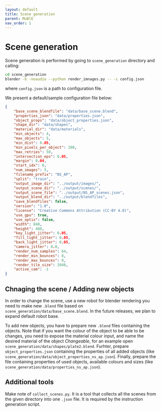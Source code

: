 ```yaml
---
layout: default
title: Scene generation
parent: MuBlE
nav_order: 1
---
```


# Scene generation

Scene generation is performed by going to `scene_generation` directory and calling:
```bash
cd scene_generation
blender -b -noaudio --python render_imnages.py -- -c config.json
```
where `config.json` is a path to configuration file.

We present a default/sample configuration file below:
```json
{
    "base_scene_blendfile": "data/base_scene.blend",
    "properties_json": "data/properties.json",
    "object_props": "data/object_properties.json",
    "shape_dir": "data/shapes",
    "material_dir": "data/materials",
    "min_objects": 4,
    "max_objects": 5,
    "min_dist": 0.05,
    "min_pixels_per_object": 200,
    "max_retries": 50,
    "intersection_eps": 0.05,
    "margin": 0.04,
    "start_idx": 0,
    "num_images": 5,
    "filename_prefix": "NS_AP",
    "split": "train",
    "output_image_dir": "../output/images/",
    "output_scene_dir": "../output/scenes/",
    "output_scene_file": "../output/NS_AP_scenes.json",
    "output_blend_dir": "../output/blendfiles",
    "save_blendfiles": false,
    "version": "1.0",
    "license": "Creative Commons Attribution (CC-BY 4.0)",
    "use_gpu": true,
    "use_optix": false,
    "width": 848,
    "height": 480,
    "key_light_jitter": 0.05,
    "fill_light_jitter": 0.05,
    "back_light_jitter": 0.05,
    "camera_jitter": 0.0,
    "render_num_samples": 64,
    "render_min_bounces": 8,
    "render_max_bounces": 8,
    "render_tile_size": 2048,
    "active_cam": -1
}
```

## Chnaging the scene / Adding new objects
In order to change the scene, use a new robot for blender rendering you need to make new `.blend` file based on `scene_generation/data/base_scene.blend`. In the future releases, we plan to expand default robot base. 

To add new objects, you have to prepare new `.blend` files containing the objects. Note that if you want the colour of the object to be able to be changes, you need to expose the material colour input, and name the desired material of the object *Changeable*, for an example open `scene_generation/data/shapes/plate2.blend`. Furhter, prepare `object_properties.json` containing the properties of all added objects (like `scene_generation/data/object_properties_ns_ap.json`). Finally, prepare the file containing properties of used objects, available colours and sizes (like `scene_generation/data/properties_ns_ap.json`).

## Additional tools
Make note of `collect_scenes.py`. It is a tool that collects all the scenes from the given directory into one `.json` file. It is required by the instruction generation script.


